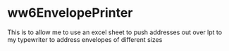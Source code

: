 # ww6EnvelopePrinter
This is to allow me to use an excel sheet to push addresses out over lpt to my typewriter to address envelopes of different sizes

